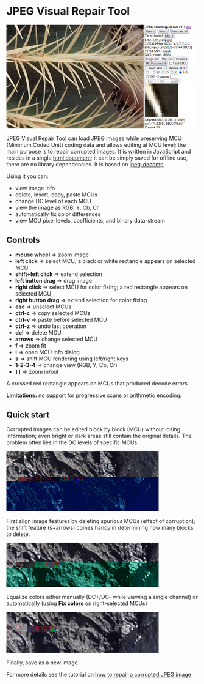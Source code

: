# JPEG Visual Repair Tool
<img src="JVRTmain.jpg" width="500"></img>

JPEG Visual Repair Tool can load JPEG images while preserving MCU (Minimum Coded Unit) coding data and allows editing at MCU level; the main purpose is to repair corrupted images.
It is written in JavaScript and resides in a single [html document](JPEGVisualRepairTool.html); it can be simply saved for offline use, there are no library dependencies. 
It is based on [jpeg-decomp](https://github.com/albmac/jpeg-decomp).

Using it you can:

- view image info
- delete, insert, copy, paste MCUs
- change DC level of each MCU
- view the image as RGB, Y, Cb, Cr
- automatically fix color differences
- view MCU pixel levels, coefficients, and binary data-stream

## Controls

- **mouse wheel** ⇒ zoom image
- **left click** ⇒ select MCU; a black or white rectangle appears on selected MCU
- **shift+left click** ⇒ extend selection
- **left button drag** ⇒ drag image
- **right click** ⇒ select MCU for color fixing; a red rectangle appears on selected MCU
- **right button drag** ⇒ extend selection for color fixing
- **esc** ⇒ unselect MCUs
- **ctrl-c** ⇒ copy selected MCUs
- **ctrl-v** ⇒ paste before selected MCU
- **ctrl-z** ⇒ undo last operation
- **del** ⇒ delete MCU
- **arrows** ⇒ change selected MCU
- **f** ⇒ zoom fit
- **i** ⇒ open MCU info dialog
- **s** ⇒ shift MCU rendering using left/right keys
- **1-2-3-4** ⇒ change view (RGB, Y, Cb, Cr)
- **] [** ⇒ zoom in/out

A crossed red rectangle appears on MCUs that produced decode errors.

**Limitations:** no support for progressive scans or arithmetic encoding.

## Quick start

Corrupted images can be edited block by block (MCU) without losing information; even bright or dark areas still contain the original details. The problem often lies in the DC levels of specific MCUs.

<img src="s1.jpg" width="400"></img>

First align image features by deleting spurious MCUs (effect of corruption); the shift feature (s+arrows) comes handy in determining how many blocks to delete.

<img src="s2.jpg" width="400"></img>

Equalize colors either manually (DC+/DC- while viewing a single channel) or automatically (using __Fix colors__ on right-selected MCUs)

<img src="s3.jpg" width="400"></img>

Finally, save as a new image

For more details see the tutorial on [how to repair a corrupted JPEG image](RepairingCorruptedJpeg-JVRT.pdf) 
